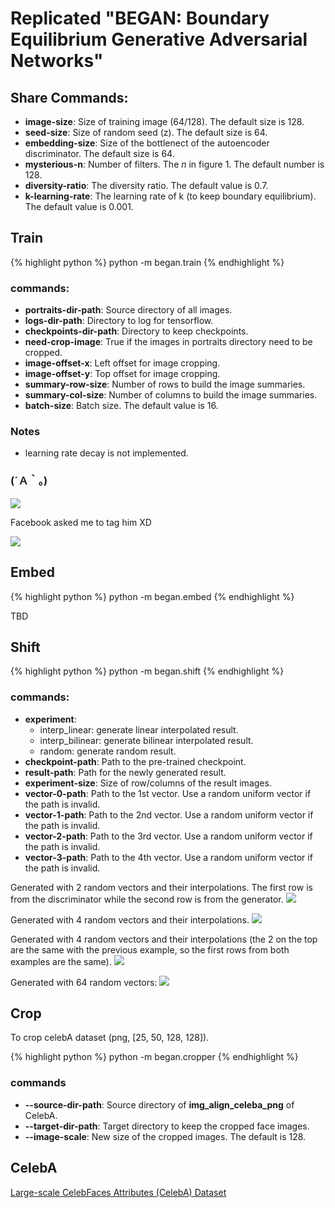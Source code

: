 # Replicated "BEGAN: Boundary Equilibrium Generative Adversarial Networks"

## Share Commands:

* **image-size**: Size of training image (64/128). The default size is 128.
* **seed-size**: Size of random seed (z). The default size is 64.
* **embedding-size**: Size of the bottlenect of the autoencoder discriminator. The default size is 64.
* **mysterious-n**: Number of filters. The *n* in figure 1. The default number is 128.
* **diversity-ratio**: The diversity ratio. The default value is 0.7.
* **k-learning-rate**: The learning rate of k (to keep boundary equilibrium). The default value is 0.001.


## Train

{% highlight python %}
python -m began.train
{% endhighlight %}

### commands:

* **portraits-dir-path**: Source directory of all images.
* **logs-dir-path**: Directory to log for tensorflow.
* **checkpoints-dir-path**: Directory to keep checkpoints.
* **need-crop-image**: True if the images in portraits directory need to be cropped.
* **image-offset-x**: Left offset for image cropping.
* **image-offset-y**: Top offset for image cropping.
* **summary-row-size**: Number of rows to build the image summaries.
* **summary-col-size**: Number of columns to build the image summaries.
* **batch-size**: Batch size. The default value is 16.

### Notes

* learning rate decay is not implemented.

###  (´Ａ｀。)

![](../assets/began_celeba_funny_00.png)

Facebook asked me to tag him  XD

![](../assets/began_celeba_funny_01.png)

## Embed

{% highlight python %}
python -m began.embed
{% endhighlight %}

TBD

## Shift

{% highlight python %}
python -m began.shift
{% endhighlight %}

### commands:

* **experiment**:
  * interp_linear: generate linear interpolated result.
  * interp_bilinear: generate bilinear interpolated result.
  * random: generate random result.
* **checkpoint-path**: Path to the pre-trained checkpoint.
* **result-path**: Path for the newly generated result.
* **experiment-size**: Size of row/columns of the result images.
* **vector-0-path**: Path to the 1st vector. Use a random uniform vector if the path is invalid.
* **vector-1-path**: Path to the 2nd vector. Use a random uniform vector if the path is invalid.
* **vector-2-path**: Path to the 3rd vector. Use a random uniform vector if the path is invalid.
* **vector-3-path**: Path to the 4th vector. Use a random uniform vector if the path is invalid.

Generated with 2 random vectors and their interpolations. The first row is from the discriminator while the second row is from the generator.
![](../assets/began_celeba_l_interp.png)

Generated with 4 random vectors and their interpolations.
![](../assets/began_celeba_bl_interp_0.png)

Generated with 4 random vectors and their interpolations (the 2 on the top are the same with the previous example, so the first rows from both examples are the same).
![](../assets/began_celeba_bl_interp_1.png)

Generated with 64 random vectors:
![](../assets/began_celeba_random.png)

## Crop

To crop celebA dataset (png, [25, 50, 128, 128]).

{% highlight python %}
python -m began.cropper
{% endhighlight %}

### commands

* **--source-dir-path**: Source directory of **img_align_celeba_png** of CelebA.
* **--target-dir-path**: Target directory to keep the cropped face images.
* **--image-scale**: New size of the cropped images. The default is 128.

## CelebA

[Large-scale CelebFaces Attributes (CelebA) Dataset](http://mmlab.ie.cuhk.edu.hk/projects/CelebA.html)
